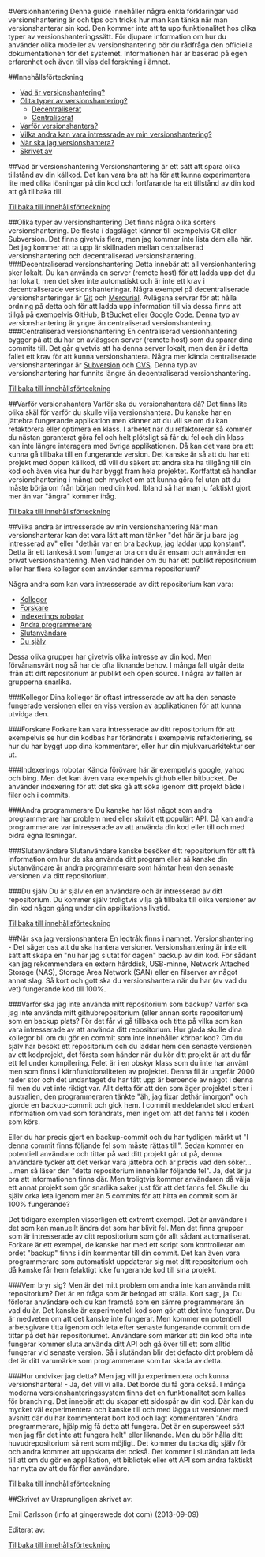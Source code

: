 #Versionhantering
Denna guide innehåller några enkla förklaringar vad versionshantering är och tips och tricks hur man kan tänka när man versionshanterar sin kod. Den kommer inte att ta upp funktionalitet hos olika typer av versionshanteringssätt. För djupare information om hur du använder olika modeller av versionshantering bör du rådfråga den officiella dokumentationen för det systemet. Informationen här är baserad på egen erfarenhet och även till viss del forskning i ämnet.

##Innehållsförteckning
* [Vad är versionshantering?](#vad-är-versionshantering)
* [Olita typer av versionshantering?](#olika-typer-av-versionshantering)
	* [Decentraliserat](#decentraliserad-versionshantering)
	* [Centraliserat](#centraliserad-versionshantering)
* [Varför versionshantera?](#varför-versionshantera)
* [Vilka andra kan vara intressrade av min versionshantering?](#vilka-andra-är-intresserade-av-min-versionshantering)
* [När ska jag versionshantera?](#när-ska-jag-versionshantera)
* [Skrivet av](#skrivet-av)

##Vad är versionshantering
Versionshantering är ett sätt att spara olika tillstånd av din källkod. Det kan vara bra att ha för att kunna experimentera lite med olika lösningar på din kod och fortfarande ha ett tillstånd av din kod att gå tillbaka till.

[Tillbaka till innehållsförteckning](#innehallsforteckning)

##Olika typer av versionshantering
Det finns några olika sorters versionshantering. De flesta i dagsläget känner till exempelvis Git eller Subversion. Det finns givetvis flera, men jag kommer inte lista dem alla här. Det jag kommer att ta upp är skillnaden mellan centraliserad versionshantering och decentraliserad versionshantering.
###Decentraliserad versionshantering
Detta innebär att all versionhantering sker lokalt. Du kan använda en server (remote host) för att ladda upp det du har lokalt, men det sker inte automatiskt och är inte ett krav i decentraliserade versionshanteringar. Några exempel på decentraliserade versionshanteringar är [Git](http://git-scm.com/) och [Mercurial](http://mercurial.selenic.com/). Avlägsna servrar för att hålla ordning på detta och för att ladda upp information till via dessa finns att tillgå på exempelvis [GitHub](http://www.github.com), [BitBucket](http://www.bitbucket.com) eller [Google Code](http://code.google.com/). Denna typ av versionshantering är yngre än centraliserad versionshantering.
###Centraliserad versionshantering
En centraliserad versionhantering bygger på att du har en avläsgsen server (remote host) som du sparar dina commits till. Det går givetvis att ha denna server lokalt, men den är i detta fallet ett krav för att kunna versionshantera. Några mer kända centraliserade versionshanteringar är [Subversion](http://subversion.tigris.org/) och [CVS](http://cvs.nongnu.org/). Denna typ av versionshantering har funnits längre än decentraliserad versionshantering.

[Tillbaka till innehållsförteckning](#innehallsforteckning)

##Varför versionshantera
Varför ska du versionshantera då? Det finns lite olika skäl för varför du skulle vilja versionshantera. Du kanske har en jättebra fungerande applikation men känner att du vill se om du kan refaktorera eller optimera en klass. I arbetet när du refaktorerar så kommer du nästan garanterat göra fel och helt plötsligt så får du fel och din klass kan inte längre interagera med övriga applikationen. Då kan det vara bra att kunna gå tillbaka till en fungerande version. Det kanske är så att du har ett projekt med öppen källkod, då vill du säkert att andra ska ha tillgång till din kod och även visa hur du har byggt fram hela projektet. Kortfattat så handlar versionshantering i mångt och mycket om att kunna göra fel utan att du måste börja om från början med din kod. Ibland så har man ju faktiskt gjort mer än var "ångra" kommer ihåg.

[Tillbaka till innehållsförteckning](#innehallsforteckning)

##Vilka andra är intresserade av min versionshantering
När man versionshanterar kan det vara lätt att man tänker "det här är ju bara jag intresserad av" eller "dethär var en bra backup, jag laddar upp konstant". Detta är ett tankesätt som fungerar bra om du är ensam och använder en privat versionshantering. Men vad händer om du har ett publikt repositorium eller har flera kollegor som använder samma repositorium?

Några andra som kan vara intresserade av ditt repositorium kan vara:

* [Kollegor](#kollegor)
* [Forskare](#forskare)
* [Indexerings robotar](#indexerings-robotar)
* [Andra programmerare](#andra-programmerare)
* [Slutanvändare](#slutanvandare)
* [Du själv](#du-sjalv)

Dessa olika grupper har givetvis olika intresse av din kod. Men förvånansvärt nog så har de ofta liknande behov. I många fall utgår detta ifrån att ditt repositorium är publikt och open source. I några av fallen är grupperna snarlika.

###Kollegor
Dina kollegor är oftast intresserade av att ha den senaste fungerade versionen eller en viss version av applikationen för att kunna utvidga den.

###Forskare
Forkare kan vara intresserade av ditt repositorium för att exempelvis se hur din kodbas har förändrats i exempelvis refaktoriering, se hur du har byggt upp dina kommentarer, eller hur din mjukvaruarkitektur ser ut.

###Indexerings robotar
Kända förövare här är exempelvis google, yahoo och bing. Men det kan även vara exempelvis github eller bitbucket. De använder indexering för att det ska gå att söka igenom ditt projekt både i filer och i commits.

###Andra programmerare
Du kanske har löst något som andra programmerare har problem med eller skrivit ett populärt API. Då kan andra programmerare var intresserade av att använda din kod eller till och med bidra egna lösningar.

###Slutanvändare
Slutanvändare kanske besöker ditt repositorium för att få information om hur de ska använda ditt program eller så kanske din slutanvändare är andra programmerare som hämtar hem den senaste versionen via ditt repositorium.

###Du själv
Du är själv en en användare och är intresserad av ditt repositorium. Du kommer själv troligtvis vilja gå tillbaka till olika versioner av din kod någon gång under din applikations livstid.

[Tillbaka till innehållsförteckning](#innehallsforteckning)

##När ska jag versionshantera
En ledtråk finns i namnet. Versionshantering - Det säger oss att du ska hantera versioner. Versionshantering är inte ett sätt att skapa en "nu har jag slutat för dagen" backup av din kod. För sådant kan jag rekommendera en extern hårddisk, USB-minne, Network Attached Storage (NAS), Storage Area Network (SAN) eller en filserver av något annat slag. Så kort och gott ska du versionshantera när du har (av vad du vet) fungerande kod till 100%.

###Varför ska jag inte använda mitt repositorium som backup?
Varför ska jag inte använda mitt githubrepositorium (eller annan sorts repositorium) som en backup plats? För det får vi gå tillbaka och titta på vilka som kan vara intresserade av att använda ditt repositorium. Hur glada skulle dina kollegor bli om du gör en commit som inte innehåller körbar kod?  Om du själv har besökt ett repositorium och du laddar hem den senaste versionen av ett kodprojekt, det första som händer när du kör ditt projekt är att du får ett fel under kompilering. Felet är i en obskyr klass som du inte har använt men som finns i kärnfunktionaliteten av projektet. Denna fil är ungefär 2000 rader stor och det undantaget du har fått upp är beroende av något i denna fil men du vet inte riktigt var. Allt detta för att den som äger projektet sitter i australien, den programmeraren tänkte "äh, jag fixar dethär imorgon" och gjorde en backup-commit och gick hem. I commit meddelandet stod enbart information om vad som förändrats, men inget om att det fanns fel i koden som körs.

Eller du har precis gjort en backup-commit och du har tydligen märkt ut "I denna commit finns följande fel som måste rättas till". Sedan kommer en potentiell användare och tittar på vad ditt projekt går ut på, denna användare tycker att det verkar vara jättebra och är precis vad den söker... ...men så läser den "detta repositorium innehåller följande fel". Ja, det är ju bra att informationen finns där. Men troligtvis kommer användaren då välja ett annat projekt som gör snarlika saker just för att det fanns fel. Skulle du själv orka leta igenom mer än 5 commits för att hitta en commit som är 100% fungerande?

Det tidigare exemplen visserligen ett extremt exempel. Det är användare i det som kan manuellt ändra det som har blivit fel. Men det finns grupper som är intresserade av ditt repositorium som gör allt sådant automatiserat. Forkare är ett exempel, de kanske har med ett script som kontrollerar om ordet "backup" finns i din kommentar till din commit. Det kan även vara programmerare som automatiskt uppdaterar sig mot ditt repositorium och då kanske får hem felaktigt icke fungerande kod till sina projekt.

###Vem bryr sig?
Men är det mitt problem om andra inte kan använda mitt repositorium? Det är en fråga som är befogad att ställa. Kort sagt, ja. Du förlorar användare och du kan framstå som en sämre programmerare än vad du är. Det kanske är experimentell kod som gör att det inte fungerar. Du är medveten om att det kanske inte fungerar. Men kommer en potentiell arbetsgivare titta igenom och leta efter senaste fungerande commit om de tittar på det här repositoriumet. Användare som märker att din kod ofta inte fungerar kommer sluta använda ditt API och gå över till ett som alltid fungerar vid senaste version. Så i slutändan blir det defacto ditt problem då det är ditt varumärke som programmerare som tar skada av detta.

###Hur undviker jag detta?
Men jag vill ju experimentera och kunna versionshantera! - Ja, det vill vi alla. Det borde du få göra också. I många moderna versionshanteringssystem finns det en funktionalitet som kallas för branching. Det innebär att du skapar ett sidospår av din kod. Där kan du mycket väl experimentera och kanske till och med lägga ut versioner med avsnitt där du har kommenterat bort kod och lagt kommentaren "Andra programmerare, hjälp mig få detta att fungera. Det är en supersweet sätt men jag får det inte att fungera helt" eller liknande. Men du bör hålla ditt huvudrepositorium så rent som möjligt. Det kommer du tacka dig själv för och andra kommer att uppskatta det också. Det kommer i slutändan att leda till att om du gör en applikation, ett bibliotek eller ett API som andra faktiskt har nytta av att du får fler användare.

[Tillbaka till innehållsförteckning](#innehallsforteckning)

##Skrivet av
Ursprungligen skrivet av:

Emil Carlsson (info at gingerswede dot com) (2013-09-09)

Editerat av:


[Tillbaka till innehållsförteckning](#innehallsforteckning)
